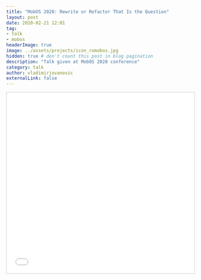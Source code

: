 ```yaml
---
title: "MobOS 2020: Rewrite or Refactor That Is the Question"
layout: post
date: 2020-02-21 12:01
tag: 
- talk 
- mobos
headerImage: true
image: ../assets/projects/icon_romobos.jpg
hidden: true # don't count this post in blog pagination
description: "Talk given at MobOS 2020 conference"
category: talk
author: vladimirjovanovic
externalLink: false
---
```

<p style="text-align: center">
	<iframe src="//www.slideshare.net/slideshow/embed_code/key/ukVTo4NYqKeZo0" width="595" height="485" frameborder="0" marginwidth="0" marginheight="0" scrolling="no" style="border:1px solid #CCC; border-width:1px; margin-bottom:5px; max-width: 100%;" allowfullscreen></iframe>
</p>

